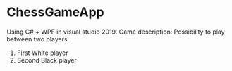 # ChessGameApp
Using C# + WPF in visual studio 2019.
Game description:
Possibility to play between two players:
1. First White player
2. Second Black player
